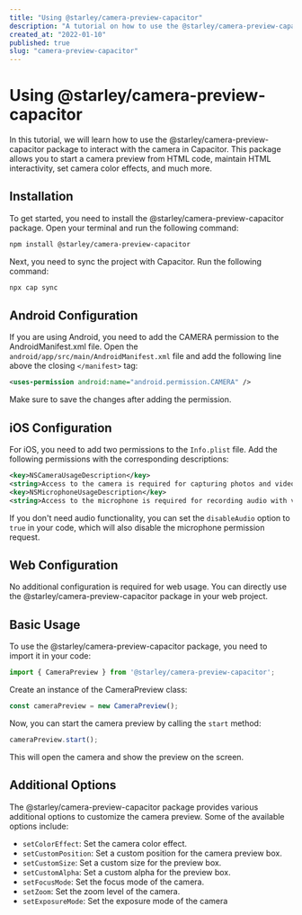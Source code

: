 ```yaml
---
title: "Using @starley/camera-preview-capacitor"
description: "A tutorial on how to use the @starley/camera-preview-capacitor package to interact with the camera in Capacitor."
created_at: "2022-01-10"
published: true
slug: "camera-preview-capacitor"
---
```


# Using @starley/camera-preview-capacitor

In this tutorial, we will learn how to use the @starley/camera-preview-capacitor package to interact with the camera in Capacitor. This package allows you to start a camera preview from HTML code, maintain HTML interactivity, set camera color effects, and much more.

## Installation

To get started, you need to install the @starley/camera-preview-capacitor package. Open your terminal and run the following command:

```bash
npm install @starley/camera-preview-capacitor
```

Next, you need to sync the project with Capacitor. Run the following command:

```bash
npx cap sync
```

## Android Configuration

If you are using Android, you need to add the CAMERA permission to the AndroidManifest.xml file. Open the `android/app/src/main/AndroidManifest.xml` file and add the following line above the closing `</manifest>` tag:

```xml
<uses-permission android:name="android.permission.CAMERA" />
```

Make sure to save the changes after adding the permission.

## iOS Configuration

For iOS, you need to add two permissions to the `Info.plist` file. Add the following permissions with the corresponding descriptions:

```xml
<key>NSCameraUsageDescription</key>
<string>Access to the camera is required for capturing photos and videos.</string>
<key>NSMicrophoneUsageDescription</key>
<string>Access to the microphone is required for recording audio with videos.</string>
```

If you don't need audio functionality, you can set the `disableAudio` option to `true` in your code, which will also disable the microphone permission request.

## Web Configuration

No additional configuration is required for web usage. You can directly use the @starley/camera-preview-capacitor package in your web project.

## Basic Usage

To use the @starley/camera-preview-capacitor package, you need to import it in your code:

```typescript
import { CameraPreview } from '@starley/camera-preview-capacitor';
```

Create an instance of the CameraPreview class:

```typescript
const cameraPreview = new CameraPreview();
```

Now, you can start the camera preview by calling the `start` method:

```typescript
cameraPreview.start();
```

This will open the camera and show the preview on the screen.

## Additional Options

The @starley/camera-preview-capacitor package provides various additional options to customize the camera preview. Some of the available options include:

- `setColorEffect`: Set the camera color effect.
- `setCustomPosition`: Set a custom position for the camera preview box.
- `setCustomSize`: Set a custom size for the preview box.
- `setCustomAlpha`: Set a custom alpha for the preview box.
- `setFocusMode`: Set the focus mode of the camera.
- `setZoom`: Set the zoom level of the camera.
- `setExposureMode`: Set the exposure mode of the camera